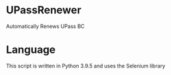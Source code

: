 # UPassRenewer
Automatically Renews UPass BC 

# Language
This script is written in Python 3.9.5 and uses the Selenium library
